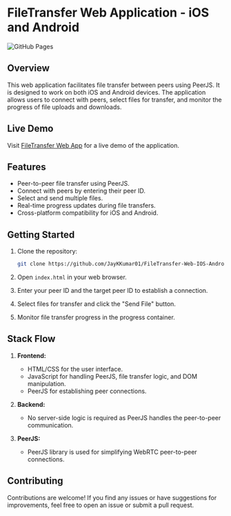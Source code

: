 # FileTransfer Web Application - iOS and Android

![GitHub Pages](https://jaykkumar01.github.io/FileTransfer-Web-IOS-Android/)

## Overview

This web application facilitates file transfer between peers using PeerJS. It is designed to work on both iOS and Android devices. The application allows users to connect with peers, select files for transfer, and monitor the progress of file uploads and downloads.

## Live Demo

Visit [FileTransfer Web App](https://jaykkumar01.github.io/FileTransfer-Web-IOS-Android/) for a live demo of the application.

## Features

- Peer-to-peer file transfer using PeerJS.
- Connect with peers by entering their peer ID.
- Select and send multiple files.
- Real-time progress updates during file transfers.
- Cross-platform compatibility for iOS and Android.

## Getting Started

1. Clone the repository:

   ```bash
   git clone https://github.com/JayKKumar01/FileTransfer-Web-IOS-Android.git
   ```

2. Open `index.html` in your web browser.

3. Enter your peer ID and the target peer ID to establish a connection.

4. Select files for transfer and click the "Send File" button.

5. Monitor file transfer progress in the progress container.

## Stack Flow

1. **Frontend:**
   - HTML/CSS for the user interface.
   - JavaScript for handling PeerJS, file transfer logic, and DOM manipulation.
   - PeerJS for establishing peer connections.

2. **Backend:**
   - No server-side logic is required as PeerJS handles the peer-to-peer communication.

3. **PeerJS:**
   - PeerJS library is used for simplifying WebRTC peer-to-peer connections.

## Contributing

Contributions are welcome! If you find any issues or have suggestions for improvements, feel free to open an issue or submit a pull request.
